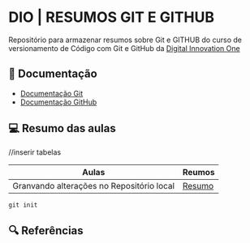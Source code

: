 
# DIO | RESUMOS GIT E GITHUB

Repositório para armazenar resumos sobre Git e GITHUB do curso de versionamento de Código com Git e GitHub da [Digital Innovation One](https://www.dio.me/)

## 📃 Documentação
- [Documentação Git](https://git-scm.com/doc)
- [Documentação GitHub](https://docs.github.com/)

## 💻 Resumo das aulas 

//inserir tabelas

| Aulas | Reumos |
|-------|--------|
| Granvando alterações no Repositório local | [Resumo]()

```
git init
```

## 🔍 Referências